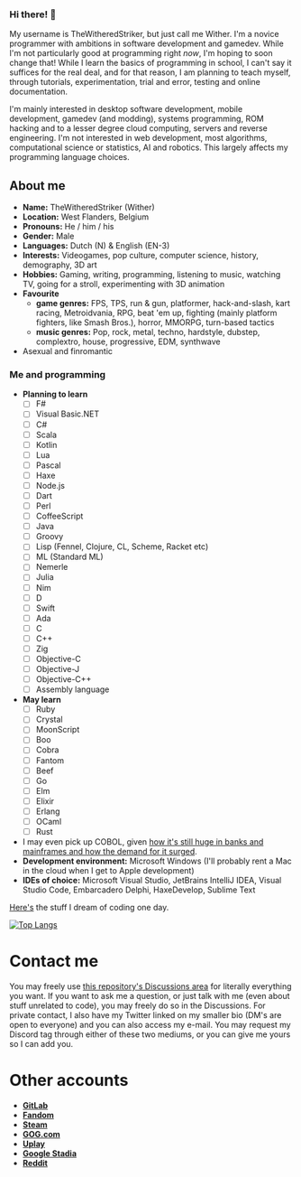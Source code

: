 ### Hi there! 👋

My username is TheWitheredStriker, but just call me Wither. I'm a novice programmer with ambitions in software development and gamedev. While I'm not particularly good at programming right _now_, I'm hoping to soon change that! While I learn the basics of programming in school, I can't say it suffices for the real deal, and for that reason, I am planning to teach myself, through tutorials, experimentation, trial and error, testing and online documentation. 

I'm mainly interested in desktop software development, mobile development, gamedev (and modding), systems programming, ROM hacking and to a lesser degree cloud computing, servers and reverse engineering. I'm not interested in web development, most algorithms, computational science or statistics, AI and robotics. This largely affects my programming language choices.

## About me

- __Name:__ TheWitheredStriker (Wither)
- __Location:__ West Flanders, Belgium
- __Pronouns:__ He / him / his
- __Gender:__ Male
- __Languages:__ Dutch (N) & English (EN-3)
- __Interests:__ Videogames, pop culture, computer science, history, demography, 3D art
- __Hobbies:__ Gaming, writing, programming, listening to music, watching TV, going for a stroll, experimenting with 3D animation
- __Favourite__
  - __game genres:__ FPS, TPS, run & gun, platformer, hack-and-slash, kart racing, Metroidvania, RPG, beat 'em up, fighting (mainly platform fighters, like Smash Bros.), horror, MMORPG, turn-based tactics
  - __music genres:__ Pop, rock, metal, techno, hardstyle, dubstep, complextro, house, progressive, EDM, synthwave
- Asexual and finromantic

### Me and programming

- __Planning to learn__
   - [ ] F#
   - [ ] Visual Basic.NET
   - [ ] C#
   - [ ] Scala
   - [ ] Kotlin
   - [ ] Lua
   - [ ] Pascal
   - [ ] Haxe
   - [ ] Node.js
   - [ ] Dart
   - [ ] Perl
   - [ ] CoffeeScript
   - [ ] Java
   - [ ] Groovy
   - [ ] Lisp (Fennel, Clojure, CL, Scheme, Racket etc)
   - [ ] ML (Standard ML)
   - [ ] Nemerle
   - [ ] Julia
   - [ ] Nim
   - [ ] D
   - [ ] Swift
   - [ ] Ada
   - [ ] C
   - [ ] C++
   - [ ] Zig
   - [ ] Objective-C
   - [ ] Objective-J
   - [ ] Objective-C++
   - [ ] Assembly language
- __May learn__
   - [ ] Ruby 
   - [ ] Crystal
   - [ ] MoonScript
   - [ ] Boo
   - [ ] Cobra
   - [ ] Fantom
   - [ ] Beef
   - [ ] Go
   - [ ] Elm
   - [ ] Elixir
   - [ ] Erlang
   - [ ] OCaml 
   - [ ] Rust
- I may even pick up COBOL, given [how it's still huge in banks and mainframes and how the demand for it surged](https://www.businessinsider.com/new-jersey-cobol-programmers-coronavirus-experts-mainframe-2020-4?r=US&IR=T).
- __Development environment:__ Microsoft Windows (I'll probably rent a Mac in the cloud when I get to Apple development)
- __IDEs of choice:__ Microsoft Visual Studio, JetBrains IntelliJ IDEA, Visual Studio Code, Embarcadero Delphi, HaxeDevelop, Sublime Text

[Here's](https://github.com/TheWitheredStriker/WithersCodingWishlist/blob/main/README.md) the stuff I dream of coding one day.

[![Top Langs](https://github-readme-stats.vercel.app/api/top-langs/?username=TheWitheredStriker&langs_count=10)](https://github.com/TheWitheredStriker/github-readme-stats)

# Contact me

You may freely use [this repository's Discussions area](https://github.com/TheWitheredStriker/TheWitheredStriker/discussions) for literally everything you want. If you want to ask me a question, or just talk with me (even about stuff unrelated to code), you may freely do so in the Discussions. For private contact, I also have my Twitter linked on my smaller bio (DM's are open to everyone) and you can also access my e-mail. You may request my Discord tag through either of these two mediums, or you can give me yours so I can add you.

# Other accounts

- __[GitLab](https://gitlab.com/TheWitheredStriker)__
- __[Fandom](https://c.fandom.com/wiki/User:Withersoul_235)__
- __[Steam](https://steamcommunity.com/id/TheWitheredStriker/)__ 
- __[GOG.com](https://www.gog.com/u/Withered_Striker)__
- __[Uplay](https://ubisoftconnect.com/en-US/profile/WitheredStriker)__
- __[Google Stadia](https://stadia.com/link/home?si_rid=11929210142687632981)__
- __[Reddit](https://www.reddit.com/user/Wither_Kelaini)__

<!-- - __[Origin](https://www.origin.com/bel/en-us/profile/user/pb0s1TzoSoox2ijS1gYWcQ--/games)__ -->

<!--
**TheWitheredStriker/TheWitheredStriker** is a ✨ _special_ ✨ repository because its `README.md` (this file) appears on your GitHub profile.

Here are some ideas to get you started:

- 🔭 I’m currently working on ...
- 🌱 I’m currently learning F#
- 👯 I’m looking to collaborate on ...
- 🤔 I’m looking for help with ...
- 💬 Ask me about ...
- 📫 How to reach me: ...
- 😄 Pronouns: He / him
- ⚡ Fun fact: ...
-->

